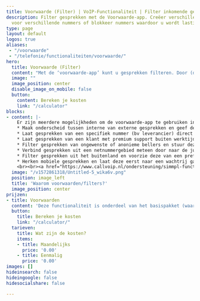 ```yaml
---
title: Voorwaarde (Filter) | VoIP-Functionaliteit | Filter inkomende gesprekken
description: Filter gesprekken met de Voorwaarde-app. Creëer verschillende belroutes
  voor verschillende nummers of blokkeer nummers waardoor u wordt lastiggevallen.
type: page
layout: default
logos: true
aliases: 
 - "/voorwaarde"
 - "/telefonie/functionaliteiten/voorwaarde/"
hero:
  title: Voorwaarde (Filter)
  content: "Met de ‘voorwaarde-app’ kunt u gesprekken filteren. Door (delen van) het nummer te noteren kunt u aangeven hoe de telefooncentrale dit belletje afhandelt. Wordt u bijvoorbeeld lastig gevallen door een nummer? Vult dit nummer in als voorwaarde, met daarachter direct een voicemailbox."
  image: ""
  image_position: center
  disable_image_on_mobile: false
  button:
    content: Bereken je kosten
    link: "/calculator"
blocks:
- content: |-
    Er zijn meerdere mogelijkheden om de voorwaarde-app te gebruiken in uw belplan. Hieronder enkele voorbeelden:
    * Maak onderscheid tussen interne van externe gesprekken en geef deze een andere route of prefix.<br>
    * Laat gesprekken van een specifiek nummer (bv leverancier) direct doorverbinden.<br>
    * Laat gesprekken van een klant met premium support buiten werktijd doorverbinden naar een supportmedewerker (‘slagboom’).<br>
    * Filter gesprekken van ongewenste of anonieme bellers en stuur deze naar de voicemail.<br>
    * Verbind gesprekken uit een netnummergebied meteen door naar de juiste vestiging.<br>
    * Filter gesprekken uit het buitenland en voorzie deze van een prefix (bv: Duitsland).<br>
    * Herken mobiele gesprekken en laat deze eerst naar een wachtrij gaan en daarna naar een bepaalde afdeling.<br>
    <br><br><a href="https://www.callvoip.nl/ondersteuning/simmpl-functionaliteiten/voorwaarde/" class="button">Hoe werkt het?</a>
  image: "/v1572861318/Untitled-5_wika6v.png"
  position: image_left
  title: 'Waarom voorwaarden/filters?'
  image_position: center
prijzen:
- title: Voorwaarden
  content: 'Deze functionaliteit is onderdeel van het basispakket (waar u €7,50 excl. BTW voor betaalt)'
  button:
    title: Bereken je kosten
    link: "/calculator/"
  tarieven:
    title: Wat zijn de kosten?
    items:
    - title: Maandelijks
      price: '0.00'
    - title: Eenmalig
      price: '0.00'
images: []
hideinsearch: false
hideingoogle: false
hidesocialshare: false

---
```


